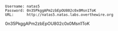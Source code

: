 ```
Username: natas5
Password: 0n35PkggAPm2zbEpOU802c0x0Msn1ToK
URL:      http://natas5.natas.labs.overthewire.org
```

0n35PkggAPm2zbEpOU802c0x0Msn1ToK